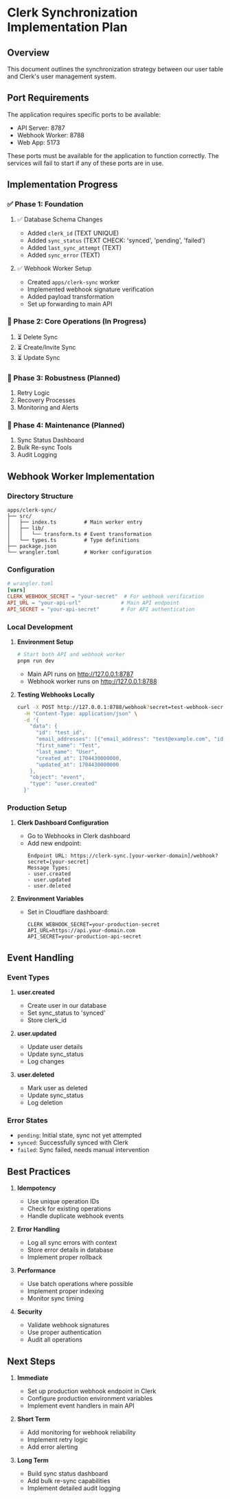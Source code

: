 # Clerk Synchronization Implementation Plan

## Overview

This document outlines the synchronization strategy between our user table and Clerk's user management system.

## Port Requirements

The application requires specific ports to be available:
- API Server: 8787
- Webhook Worker: 8788
- Web App: 5173

These ports must be available for the application to function correctly. The services will fail to start if any of these ports are in use.

## Implementation Progress

### ✅ Phase 1: Foundation
1. ✅ Database Schema Changes
   - Added `clerk_id` (TEXT UNIQUE)
   - Added `sync_status` (TEXT CHECK: 'synced', 'pending', 'failed')
   - Added `last_sync_attempt` (TEXT)
   - Added `sync_error` (TEXT)

2. ✅ Webhook Worker Setup
   - Created `apps/clerk-sync` worker
   - Implemented webhook signature verification
   - Added payload transformation
   - Set up forwarding to main API

### 🚧 Phase 2: Core Operations (In Progress)
1. ⏳ Delete Sync
2. ⏳ Create/Invite Sync
3. ⏳ Update Sync

### 📝 Phase 3: Robustness (Planned)
1. Retry Logic
2. Recovery Processes
3. Monitoring and Alerts

### 📝 Phase 4: Maintenance (Planned)
1. Sync Status Dashboard
2. Bulk Re-sync Tools
3. Audit Logging

## Webhook Worker Implementation

### Directory Structure
```
apps/clerk-sync/
├── src/
│   ├── index.ts         # Main worker entry
│   ├── lib/
│   │   └── transform.ts # Event transformation
│   └── types.ts         # Type definitions
├── package.json
└── wrangler.toml        # Worker configuration
```

### Configuration
```toml
# wrangler.toml
[vars]
CLERK_WEBHOOK_SECRET = "your-secret"  # For webhook verification
API_URL = "your-api-url"             # Main API endpoint
API_SECRET = "your-api-secret"       # For API authentication
```

### Local Development

1. **Environment Setup**
   ```bash
   # Start both API and webhook worker
   pnpm run dev
   ```
   - Main API runs on http://127.0.0.1:8787
   - Webhook worker runs on http://127.0.0.1:8788

2. **Testing Webhooks Locally**
   ```bash
   curl -X POST http://127.0.0.1:8788/webhook?secret=test-webhook-secret \
     -H "Content-Type: application/json" \
     -d '{
       "data": {
         "id": "test_id",
         "email_addresses": [{"email_address": "test@example.com", "id": "email_id"}],
         "first_name": "Test",
         "last_name": "User",
         "created_at": 1704430000000,
         "updated_at": 1704430000000
       },
       "object": "event",
       "type": "user.created"
     }'
   ```

### Production Setup

1. **Clerk Dashboard Configuration**
   - Go to Webhooks in Clerk dashboard
   - Add new endpoint:
     ```
     Endpoint URL: https://clerk-sync.[your-worker-domain]/webhook?secret=[your-secret]
     Message Types:
     - user.created
     - user.updated
     - user.deleted
     ```

2. **Environment Variables**
   - Set in Cloudflare dashboard:
     ```
     CLERK_WEBHOOK_SECRET=your-production-secret
     API_URL=https://api.your-domain.com
     API_SECRET=your-production-api-secret
     ```

## Event Handling

### Event Types
1. **user.created**
   - Create user in our database
   - Set sync_status to 'synced'
   - Store clerk_id

2. **user.updated**
   - Update user details
   - Update sync_status
   - Log changes

3. **user.deleted**
   - Mark user as deleted
   - Update sync_status
   - Log deletion

### Error States
- `pending`: Initial state, sync not yet attempted
- `synced`: Successfully synced with Clerk
- `failed`: Sync failed, needs manual intervention

## Best Practices

1. **Idempotency**
   - Use unique operation IDs
   - Check for existing operations
   - Handle duplicate webhook events

2. **Error Handling**
   - Log all sync errors with context
   - Store error details in database
   - Implement proper rollback

3. **Performance**
   - Use batch operations where possible
   - Implement proper indexing
   - Monitor sync timing

4. **Security**
   - Validate webhook signatures
   - Use proper authentication
   - Audit all operations

## Next Steps

1. **Immediate**
   - Set up production webhook endpoint in Clerk
   - Configure production environment variables
   - Implement event handlers in main API

2. **Short Term**
   - Add monitoring for webhook reliability
   - Implement retry logic
   - Add error alerting

3. **Long Term**
   - Build sync status dashboard
   - Add bulk re-sync capabilities
   - Implement detailed audit logging 
